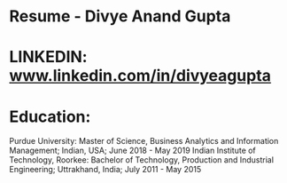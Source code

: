 # Resume - Divye Anand Gupta

# LINKEDIN: www.linkedin.com/in/divyeagupta

# Education:
Purdue University: Master of Science, Business Analytics and Information Management; Indian, USA; June 2018 - May 2019
Indian Institute of Technology, Roorkee: Bachelor of Technology, Production and Industrial Engineering; Uttrakhand, India; July 2011 - May 2015


